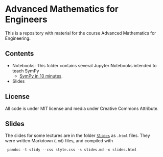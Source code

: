 # Advanced Mathematics for Engineers

This is a repository with material for the course Advanced Mathematics for Engineering.

## Contents

- Notebooks: This folder contains several Jupyter Notebooks intended to teach SymPy
    - [SymPy in 10 minutes](http://nbviewer.jupyter.org/github/nicoguaro/AdvancedMath/blob/master/Notebooks/SymPy%20in%2010%20minutes.ipynb).
- Slides

## License
All code is under MIT license and media under Creative Commons Attribute.


## Slides
The slides for some lectures are in the folder [``Slides``](./Slides) as ``.html`` files. They were written Markdown (``.md``) files, and compiled with

     pandoc -t slidy --css style.css -s slides.md -o slides.html